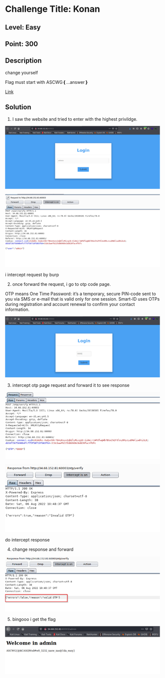 # Challenge Title:  Konan 

## Level: Easy

## Point: 300

## Description
change yourself

Flag must start with ASCWG❴...answer❵

[Link](http://34.68.152.81:60003/)

## Solution

1) I saw the website and tried to enter with the highest privildge.

![alt text](https://github.com/Mr-R19HT/CTF-Writeups/blob/main/ASCWG_CTF2022/images/otp/login.png)

![alt text](https://github.com/Mr-R19HT/CTF-Writeups/blob/main/ASCWG_CTF2022/images/otp/phase1.png)

i intercept request by burp

2) once forward the request, i go to otp code page.

OTP means One Time Password: it’s a temporary, secure PIN-code sent to you via SMS or e-mail that is valid only for one session. Smart-ID uses OTPs during registration and account renewal to confirm your contact information.

![alt text](https://github.com/Mr-R19HT/CTF-Writeups/blob/main/ASCWG_CTF2022/images/otp/otpcode.png)

3) intercept otp page request and forward it to see response 

![alt text](https://github.com/Mr-R19HT/CTF-Writeups/blob/main/ASCWG_CTF2022/images/otp/phase2.png)

![alt text](https://github.com/Mr-R19HT/CTF-Writeups/blob/main/ASCWG_CTF2022/images/otp/intercept%20response.png)

do intercept response

4) change response and forward 

![alt text](https://github.com/Mr-R19HT/CTF-Writeups/blob/main/ASCWG_CTF2022/images/otp/change%20response.png)

5) bingooo i get the flag

![alt text](https://github.com/Mr-R19HT/CTF-Writeups/blob/main/ASCWG_CTF2022/images/otp/flag.png)


